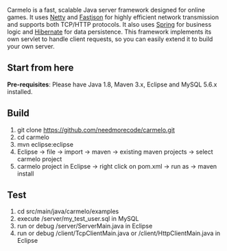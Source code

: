 Carmelo is a fast, scalable Java server framework designed for online games. It uses [Netty](http://netty.io/) and [Fastjson](https://github.com/alibaba/fastjson) for highly efficient network transmission and supports both TCP/HTTP protocols. It also uses [Spring](https://spring.io/) for business logic and [Hibernate](http://hibernate.org/orm/) for data persistence. This framework implements its own servlet to handle client requests, so you can easily extend it to build your own server.



Start from here
----------------------------
**Pre-requisites**: Please have Java 1.8, Maven 3.x, Eclipse and MySQL 5.6.x installed. 

Build
-----
1.  git clone https://github.com/needmorecode/carmelo.git
2.  cd carmelo
3.  mvn eclipse:eclipse
4.  Eclipse -> file -> import -> maven -> existing maven projects -> select carmelo project
5.  carmelo project in Eclipse -> right click on pom.xml -> run as -> maven install

Test
-----
1.  cd src/main/java/carmelo/examples 
2.  execute /server/my_test_user.sql in MySQL
3.  run or debug /server/ServerMain.java in Eclipse
4.  run or debug /client/TcpClientMain.java or /client/HttpClientMain.java in Eclipse
